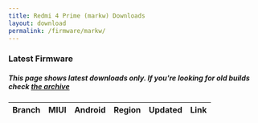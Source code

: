 ```yaml
---
title: Redmi 4 Prime (markw) Downloads
layout: download
permalink: /firmware/markw/
---
```


### Latest Firmware
##### This page shows latest downloads only. If you're looking for old builds check [the archive](/archive/firmware/markw/)


<div class="table-responsive-md" id="table-wrapper">
<table id="firmware" class="compact table table-striped table-hover table-sm">
    <thead class="thead-dark">
        <tr>
            <th>Branch</th>
            <th>MIUI</th>
            <th>Android</th>
            <th>Region</th>
            <th>Updated</th>
            <th>Link</th>
        </tr>
    </thead>
    <script>loadFirmwareDownloads('markw', 'latest')</script>
</table>
</div>
